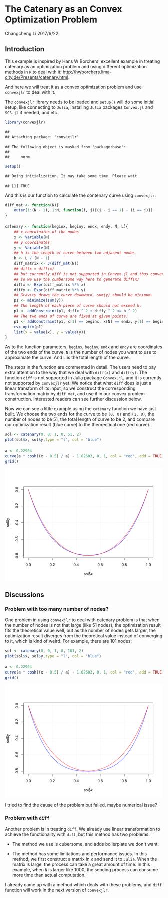 The Catenary as an Convex Optimization Problem
================
Changcheng Li
2017/6/22

Introduction
------------

This example is inspired by Hans W Borchers' excellent example in treating catenary as an optimization problem and using different optimization methods in `R` to deal with it: <http://hwborchers.lima-city.de/Presents/catenary.html>.

And here we will treat it as a convex optimization problem and use `convexjlr` to deal with it.

The `convexjlr` library needs to be loaded and `setup()` will do some initial setup, like connecting to `Julia`, installing `Julia` packages `Convex.jl` and `SCS.jl` if needed, and etc.

``` r
library(convexjlr)
```

    ## 
    ## Attaching package: 'convexjlr'

    ## The following object is masked from 'package:base':
    ## 
    ##     norm

``` r
setup()
```

    ## Doing initialization. It may take some time. Please wait.

    ## [1] TRUE

And this is our function to calculate the contenary curve using `convexjlr`:

``` r
diff_mat <- function(N){
    outer(1:(N - 1), 1:N, function(i, j){(j - i == 1) - (i == j)})
}

catenary <- function(beginx, beginy, endx, endy, N, L){
    ## x coordinates of the nodes
    x <- Variable(N)
    ## y coordinates
    y <- Variable(N)
    ## h is the length of curve between two adjacent nodes
    h <- L / (N - 1)
    diff_matrix <- J(diff_mat(N))
    ## diffx = diff(x) 
    ## but currently diff is not supported in Convex.jl and thus convexjlr
    ## so we use the cumbersome way here to generate diff(x)
    diffx <- Expr(diff_matrix %*% x)
    diffy <- Expr(diff_matrix %*% y)
    ## Gravity draws the curve downward, sum(y) should be minimum.
    p1 <- minimize(sum(y))
    ## The length of each piece of curve should not exceed h.
    p1 <- addConstraint(p1, diffx ^ 2 + diffy ^ 2 <= h ^ 2)
    ## The two ends of curve are fixed at given points.
    p1 <- addConstraint(p1, x[1] == beginx, x[N] == endx, y[1] == beginy, y[N] == endy)
    cvx_optim(p1)
    list(x = value(x), y = value(y))
}
```

As to the function parameters, `beginx`, `beginy`, `endx` and `endy` are coordinates of the two ends of the curve. `N` is the number of nodes you want to use to approximate the curve. And `L` is the total length of the curve.

The steps in the function are commented in detail. The users need to pay extra attention to the way that we deal with `diff(x)` and `diff(y)`. The function `diff` is not supported in Julia package `Convex.jl`, and it is currently not supported by `convexjlr` yet. We notice that what `diff` does is just a linear transform of its input, so we construct the corresponding transformation matrix by `diff_mat`, and use it in our convex problem construction. Interested readers can see further discussion below.

Now we can see a little example using the `catenary` function we have just built. We choose the two ends for the curve to be `(0, 0)` and `(1, 0)`, the number of nodes to be 51, the total length of curve to be 2, and compare our optimization result (blue curve) to the theorectical one (red curve).

``` r
sol <- catenary(0, 0, 1, 0, 51, 2)
plot(sol$x, sol$y,type = "l", col = "blue")

a <- 0.22964
curve(a * cosh((x - 0.5) / a) - 1.02603, 0, 1, col = "red", add = TRUE)
grid()
```

![](catenary_files/figure-markdown_github/unnamed-chunk-3-1.png)

Discussions
-----------

### Problem with too many number of nodes?

One problem in using `convexjlr` to deal with catenary problem is that when the number of nodes is not that large (like 51 nodes), the optimization result fits the theoretical value well, but as the number of nodes gets larger, the optimization result diverges from the theoretical value instead of converging to it, which is kind of weird. For example, there are 101 nodes:

``` r
sol <- catenary(0, 0, 1, 0, 101, 2)
plot(sol$x, sol$y,type = "l", col = "blue")

a <- 0.22964
curve(a * cosh((x - 0.5) / a) - 1.02603, 0, 1, col = "red", add = TRUE)
grid()
```

![](catenary_files/figure-markdown_github/unnamed-chunk-4-1.png)

I tried to find the cause of the problem but failed, maybe numerical issue?

### Problem with `diff`

Another problem is in treating `diff`. We already use linear transformation to achieve the functionality with `diff`, but this method has two problems.

-   The method we use is cubersome, and adds boilerplate we don't want.

-   The method has some limitations and performance issues. In this method, we first construct a matrix in `R` and send it to `Julia`. When the matrix is large, the process can take a great amount of time. In this example, when `N` is larger like 1000, the sending process can consume more time than actual computation.

I already came up with a method which deals with these problems, and `diff` function will work in the next version of `convexjlr`.

